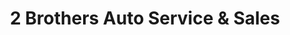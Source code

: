 ---
title: "2 Brothers Auto Service & Sales"
url: /erie/2-brothers-auto-service-and-sales/
shop: car
---